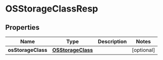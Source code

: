 # OSStorageClassResp

## Properties
Name | Type | Description | Notes
------------ | ------------- | ------------- | -------------
**osStorageClass** | [**OSStorageClass**](OSStorageClass.md) |  |  [optional]
